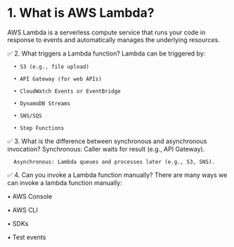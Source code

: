 #   1. What is AWS Lambda?
AWS Lambda is a serverless compute service that runs your code in response to events and automatically manages the underlying resources.

✅  2. What triggers a Lambda function?
Lambda can be triggered by:
      
      • S3 (e.g., file upload)
      
      • API Gateway (for web APIs)
      
      • CloudWatch Events or EventBridge
      
      • DynamoDB Streams
      
      • SNS/SQS
      
      • Step Functions


 ✅ 3. What is the difference between synchronous and asynchronous invocation?
      Synchronous: Caller waits for result (e.g., API Gateway).
      
      Asynchronous: Lambda queues and processes later (e.g., S3, SNS).

 ✅ 4. Can you invoke a Lambda function manually?
There are many ways we can invoke a lambda function manually:
   
   • AWS Console
   
   • AWS CLI
   
   • SDKs
   
   • Test events
